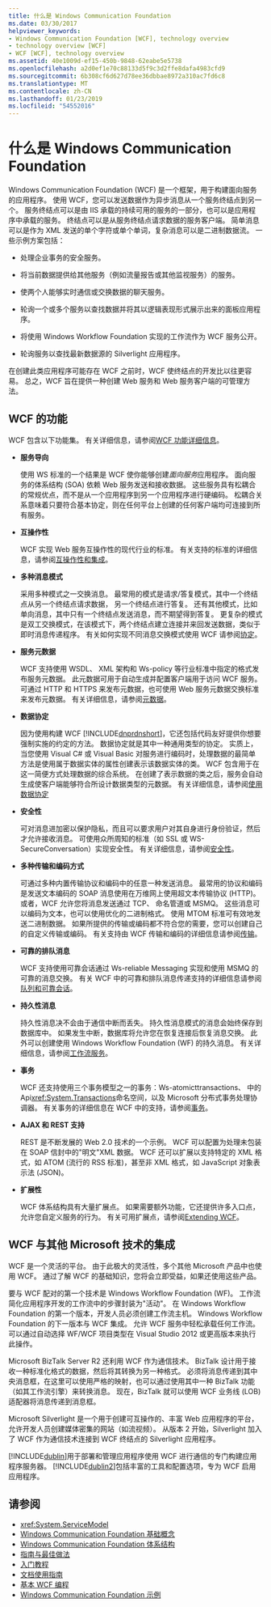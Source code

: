 ```yaml
---
title: 什么是 Windows Communication Foundation
ms.date: 03/30/2017
helpviewer_keywords:
- Windows Communication Foundation [WCF], technology overview
- technology overview [WCF]
- WCF [WCF], technology overview
ms.assetid: 40e1009d-ef15-450b-9848-62eabe5e5738
ms.openlocfilehash: a2d0ef1e70c88133d5f9c3d2ffe8dafa4983cfd9
ms.sourcegitcommit: 6b308cf6d627d78ee36dbbae8972a310ac7fd6c8
ms.translationtype: MT
ms.contentlocale: zh-CN
ms.lasthandoff: 01/23/2019
ms.locfileid: "54552016"
---
```

# <a name="what-is-windows-communication-foundation"></a>什么是 Windows Communication Foundation
Windows Communication Foundation (WCF) 是一个框架，用于构建面向服务的应用程序。 使用 WCF，您可以发送数据作为异步消息从一个服务终结点到另一个。 服务终结点可以是由 IIS 承载的持续可用的服务的一部分，也可以是应用程序中承载的服务。 终结点可以是从服务终结点请求数据的服务客户端。 简单消息可以是作为 XML 发送的单个字符或单个单词，复杂消息可以是二进制数据流。 一些示例方案包括：

-   处理企业事务的安全服务。

-   将当前数据提供给其他服务（例如流量报告或其他监视服务）的服务。

-   使两个人能够实时通信或交换数据的聊天服务。

-   轮询一个或多个服务以查找数据并将其以逻辑表现形式展示出来的面板应用程序。

-   将使用 Windows Workflow Foundation 实现的工作流作为 WCF 服务公开。

-   轮询服务以查找最新数据源的 Silverlight 应用程序。

在创建此类应用程序可能存在 WCF 之前时，WCF 使终结点的开发比以往更容易。 总之，WCF 旨在提供一种创建 Web 服务和 Web 服务客户端的可管理方法。

## <a name="features-of-wcf"></a>WCF 的功能

WCF 包含以下功能集。 有关详细信息，请参阅[WCF 功能详细信息](../../../docs/framework/wcf/feature-details/index.md)。

-   **服务导向**

     使用 WS 标准的一个结果是 WCF 使你能够创建*面向服务*应用程序。 面向服务的体系结构 (SOA) 依赖 Web 服务发送和接收数据。 这些服务具有松耦合的常规优点，而不是从一个应用程序到另一个应用程序进行硬编码。 松耦合关系意味着只要符合基本协定，则在任何平台上创建的任何客户端均可连接到所有服务。

-   **互操作性**

     WCF 实现 Web 服务互操作性的现代行业的标准。 有关支持的标准的详细信息，请参阅[互操作性和集成](../../../docs/framework/wcf/feature-details/interoperability-and-integration.md)。

-   **多种消息模式**

     采用多种模式之一交换消息。 最常用的模式是请求/答复模式，其中一个终结点从另一个终结点请求数据， 另一个终结点进行答复。 还有其他模式，比如单向消息，其中只有一个终结点发送消息，而不期望得到答复。 更复杂的模式是双工交换模式，在该模式下，两个终结点建立连接并来回发送数据，类似于即时消息传递程序。 有关如何实现不同消息交换模式使用 WCF 请参阅[协定](../../../docs/framework/wcf/feature-details/contracts.md)。

-   **服务元数据**

     WCF 支持使用 WSDL、 XML 架构和 Ws-policy 等行业标准中指定的格式发布服务元数据。 此元数据可用于自动生成并配置客户端用于访问 WCF 服务。 可通过 HTTP 和 HTTPS 来发布元数据，也可使用 Web 服务元数据交换标准来发布元数据。 有关详细信息，请参阅[元数据](../../../docs/framework/wcf/feature-details/metadata.md)。

-   **数据协定**

     因为使用构建 WCF [!INCLUDE[dnprdnshort](../../../includes/dnprdnshort-md.md)]，它还包括代码友好提供你想要强制实施的约定的方法。 数据协定就是其中一种通用类型的协定。 实质上，当您使用 Visual C# 或 Visual Basic 对服务进行编码时，处理数据的最简单方法是使用属于数据实体的属性创建表示该数据实体的类。 WCF 包含用于在这一简便方式处理数据的综合系统。 在创建了表示数据的类之后，服务会自动生成使客户端能够符合所设计数据类型的元数据。 有关详细信息，请参阅[使用数据协定](../../../docs/framework/wcf/feature-details/using-data-contracts.md)

-   **安全性**

     可对消息进加密以保护隐私，而且可以要求用户对其自身进行身份验证，然后才允许接收消息。 可使用众所周知的标准（如 SSL 或 WS-SecureConversation）实现安全性。 有关详细信息，请参阅[安全性](../../../docs/framework/wcf/feature-details/security.md)。

-   **多种传输和编码方式**

     可通过多种内置传输协议和编码中的任意一种发送消息。 最常用的协议和编码是发送文本编码的 SOAP 消息使用在万维网上使用超文本传输协议 (HTTP)。 或者，WCF 允许您将消息发送通过 TCP、 命名管道或 MSMQ。 这些消息可以编码为文本，也可以使用优化的二进制格式。  使用 MTOM 标准可有效地发送二进制数据。 如果所提供的传输或编码都不符合您的需要，您可以创建自己的自定义传输或编码。 有关支持由 WCF 传输和编码的详细信息请参阅[传输](../../../docs/framework/wcf/feature-details/transports.md)。

-   **可靠的排队消息**

     WCF 支持使用可靠会话通过 Ws-reliable Messaging 实现和使用 MSMQ 的可靠的消息交换。 有关 WCF 中的可靠和排队消息传递支持的详细信息请参阅[队列和可靠会话](../../../docs/framework/wcf/feature-details/queues-and-reliable-sessions.md)。

-   **持久性消息**

     持久性消息决不会由于通信中断而丢失。 持久性消息模式的消息会始终保存到数据库中。 如果发生中断，数据库将允许您在恢复连接后恢复消息交换。 此外可以创建使用 Windows Workflow Foundation (WF) 的持久消息。 有关详细信息，请参阅[工作流服务](../../../docs/framework/wcf/feature-details/workflow-services.md)。

-   **事务**

     WCF 还支持使用三个事务模型之一的事务：Ws-atomicttransactions、 中的 Api<xref:System.Transactions>命名空间，以及 Microsoft 分布式事务处理协调器。 有关事务的详细信息在 WCF 中的支持，请参阅[事务](../../../docs/framework/wcf/feature-details/transactions-in-wcf.md)。

-   **AJAX 和 REST 支持**

     REST 是不断发展的 Web 2.0 技术的一个示例。 WCF 可以配置为处理未包装在 SOAP 信封中的"明文"XML 数据。 WCF 还可以扩展以支持特定的 XML 格式，如 ATOM (流行的 RSS 标准)，甚至非 XML 格式，如 JavaScript 对象表示法 (JSON)。

-   **扩展性**

     WCF 体系结构具有大量扩展点。 如果需要额外功能，它还提供许多入口点，允许您自定义服务的行为。 有关可用扩展点，请参阅[Extending WCF](../../../docs/framework/wcf/extending/index.md)。

## <a name="wcf-integration-with-other-microsoft-technologies"></a>WCF 与其他 Microsoft 技术的集成

WCF 是一个灵活的平台。 由于此极大的灵活性，多个其他 Microsoft 产品中也使用 WCF。 通过了解 WCF 的基础知识，您将会立即受益，如果还使用这些产品。

要与 WCF 配对的第一个技术是 Windows Workflow Foundation (WF)。 工作流简化应用程序开发的工作流中的步骤封装为"活动"。 在 Windows Workflow Foundation 的第一个版本，开发人员必须创建工作流主机。 Windows Workflow Foundation 的下一版本与 WCF 集成。 允许 WCF 服务中轻松承载任何工作流。 可以通过自动选择 WF/WCF 项目类型在 Visual Studio 2012 或更高版本来执行此操作。

Microsoft BizTalk Server R2 还利用 WCF 作为通信技术。 BizTalk 设计用于接收一种标准化格式的数据，然后将其转换为另一种格式。 必须将消息传递到其中央消息框，在这里可以使用严格的映射，也可以通过使用其中一种 BizTalk 功能（如其工作流引擎）来转换消息。 现在，BizTalk 就可以使用 WCF 业务线 (LOB) 适配器将消息传递到消息框。

Microsoft Silverlight 是一个用于创建可互操作的、丰富 Web 应用程序的平台，允许开发人员创建媒体密集的网站（如流视频）。 从版本 2 开始，Silverlight 加入了 WCF 作为通信技术连接到 WCF 终结点的 Silverlight 应用程序。

[!INCLUDE[dublin](../../../includes/dublin-md.md)]用于部署和管理应用程序使用 WCF 进行通信的专门构建应用程序服务器。 [!INCLUDE[dublin2](../../../includes/dublin2-md.md)]包括丰富的工具和配置选项，专为 WCF 启用应用程序。

## <a name="see-also"></a>请参阅

- <xref:System.ServiceModel>
- [Windows Communication Foundation 基础概念](../../../docs/framework/wcf/fundamental-concepts.md)
- [Windows Communication Foundation 体系结构](../../../docs/framework/wcf/architecture.md)
- [指南与最佳做法](../../../docs/framework/wcf/guidelines-and-best-practices.md)
- [入门教程](../../../docs/framework/wcf/getting-started-tutorial.md)
- [文档使用指南](../../../docs/framework/wcf/guide-to-the-documentation.md)
- [基本 WCF 编程](../../../docs/framework/wcf/basic-wcf-programming.md)
- [Windows Communication Foundation 示例](https://docs.microsoft.com/previous-versions/dotnet/netframework-3.5/ms751514%28v=vs.90%29)
